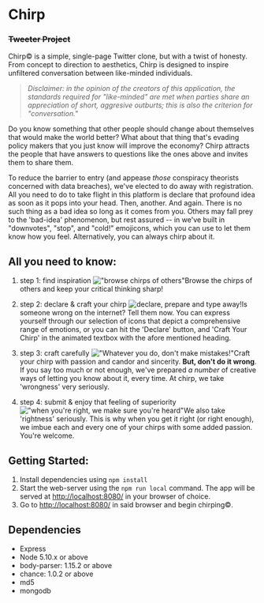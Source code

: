 # **Chirp**
### ~~Tweeter Project~~

Chirp:copyright: is a simple, single-page Twitter clone, but with a twist of honesty. From concept to direction to aesthetics, Chirp is designed to inspire unfiltered conversation between like-minded individuals.

> *Disclaimer: in the opinion of the creators of this application, the standards required for "like-minded" are met when parties share an appreciation of short, aggresive outburts; this is also the criterion for "conversation."*

Do you know something that other people should change about themselves that would make the world better? What about that thing that's evading policy makers that you just know will improve the economy? Chirp attracts the people that have answers to questions like the ones above and invites them to share them.

To reduce the barrier to entry (and appease *those* conspiracy theorists concerned with data breaches), we've elected to do away with registration. All you need to do to take flight in this platform is declare that profound idea as soon as it pops into your head. Then, another. And again. There is no such thing as a bad idea so long as it comes from you. Others may fall prey to the 'bad-idea' phenomenon, but rest assured -- in  we've built in "downvotes", "stop", and "cold!" emojicons, which you can use to let them know how you feel. Alternatively, you can always chirp about it.

## All you need to know:

1. step 1: find inspiration
!["browse chirps of others"](https://github.com/Romadiansky/tweeter/blob/master/docs/on-entry.png?raw=true)Browse the chirps of others and keep your critical thinking sharp!

2. step 2: declare & craft your chirp
![declare, prepare and type away!](https://github.com/Romadiansky/tweeter/blob/master/docs/declare-express-craft.png?raw=true)Is someone wrong on the internet? Tell them now. You can express yourself through our selection of icons that depict a comprehensive range of emotions, or you can hit the 'Declare' button, and 'Craft Your Chirp' in the animated textbox with the afore mentioned heading.

3. step 3: craft carefully
!["Whatever you do, don't make mistakes!"](https://github.com/Romadiansky/tweeter/blob/master/docs/respond-carefully.png?raw=true)Craft your chirp with passion and candor and sincerity. **But, don't do it wrong**. If you say too much or not enough, we've prepared *a number* of creative ways of letting you know about it, every time. At chirp, we take 'wrongness' very seriously.

4. step 4: submit & enjoy that feeling of superiority
!["when you're right, we make sure you're heard"](https://github.com/Romadiansky/tweeter/blob/master/docs/submit-and-enjoy.png?raw=true)We also take 'rightness' seriously. This is why when you get it right (or right enough), we imbue each and every one of your chirps with some added passion. You're welcome.

## Getting Started:

1. Install dependencies using `npm install`
2. Start the web-server using the `npm run local` command. The app will be served at <http://localhost:8080/> in your browser of choice.
3. Go to <http://localhost:8080/> in said browser and begin chirping:copyright:.


## Dependencies

- Express
- Node 5.10.x or above
- body-parser: 1.15.2 or above
- chance: 1.0.2 or above
- md5
- mongodb
